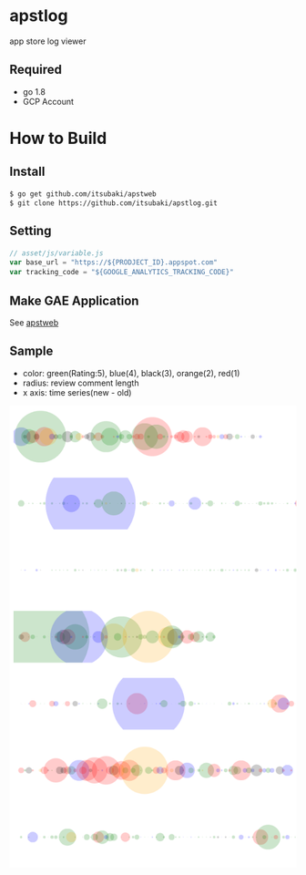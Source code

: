 # apstlog
app store log viewer

## Required

- go 1.8
- GCP Account

# How to Build

## Install

```console
$ go get github.com/itsubaki/apstweb
$ git clone https://github.com/itsubaki/apstlog.git
```

## Setting

```javascript
// asset/js/variable.js
var base_url = "https://${PRODJECT_ID}.appspot.com"
var tracking_code = "${GOOGLE_ANALYTICS_TRACKING_CODE}"
```

## Make GAE Application

See [apstweb](https://github.com/itsubaki/apstweb)

## Sample

 - color: green(Rating:5), blue(4), black(3), orange(2), red(1)
 - radius: review comment length
 - x axis: time series(new - old)

![](./sample.png)
